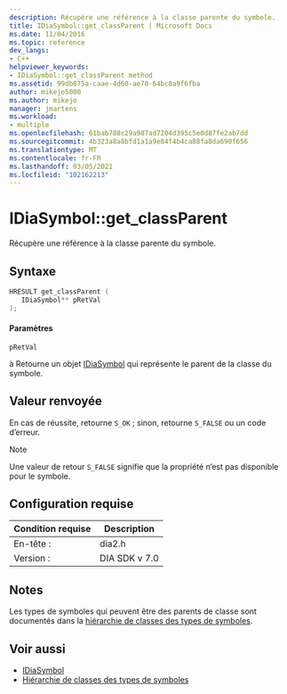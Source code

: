 ```yaml
---
description: Récupère une référence à la classe parente du symbole.
title: IDiaSymbol::get_classParent | Microsoft Docs
ms.date: 11/04/2016
ms.topic: reference
dev_langs:
- C++
helpviewer_keywords:
- IDiaSymbol::get_classParent method
ms.assetid: 99db875a-caae-4d60-ae70-64bc8a9f6fba
author: mikejo5000
ms.author: mikejo
manager: jmartens
ms.workload:
- multiple
ms.openlocfilehash: 61bab788c29a987ad7204d395c5e0d87fe2ab7dd
ms.sourcegitcommit: 4b323a8a8bfd1a1a9e84f4b4ca88fa8da690f656
ms.translationtype: MT
ms.contentlocale: fr-FR
ms.lasthandoff: 03/05/2021
ms.locfileid: "102162213"
---
```

# <a name="idiasymbolget_classparent"></a>IDiaSymbol::get_classParent
Récupère une référence à la classe parente du symbole.

## <a name="syntax"></a>Syntaxe

```C++
HRESULT get_classParent ( 
   IDiaSymbol** pRetVal
);
```

#### <a name="parameters"></a>Paramètres
 `pRetVal`

à Retourne un objet [IDiaSymbol](../../debugger/debug-interface-access/idiasymbol.md) qui représente le parent de la classe du symbole.

## <a name="return-value"></a>Valeur renvoyée
 En cas de réussite, retourne `S_OK` ; sinon, retourne `S_FALSE` ou un code d’erreur.

> [!NOTE]
> Une valeur de retour `S_FALSE` signifie que la propriété n’est pas disponible pour le symbole.

## <a name="requirements"></a>Configuration requise

|Condition requise|Description|
|-----------------|-----------------|
|En-tête :|dia2.h|
|Version :|DIA SDK v 7.0|

## <a name="remarks"></a>Notes
 Les types de symboles qui peuvent être des parents de classe sont documentés dans la [hiérarchie de classes des types de symboles](../../debugger/debug-interface-access/class-hierarchy-of-symbol-types.md).

## <a name="see-also"></a>Voir aussi
- [IDiaSymbol](../../debugger/debug-interface-access/idiasymbol.md)
- [Hiérarchie de classes des types de symboles](../../debugger/debug-interface-access/class-hierarchy-of-symbol-types.md)
